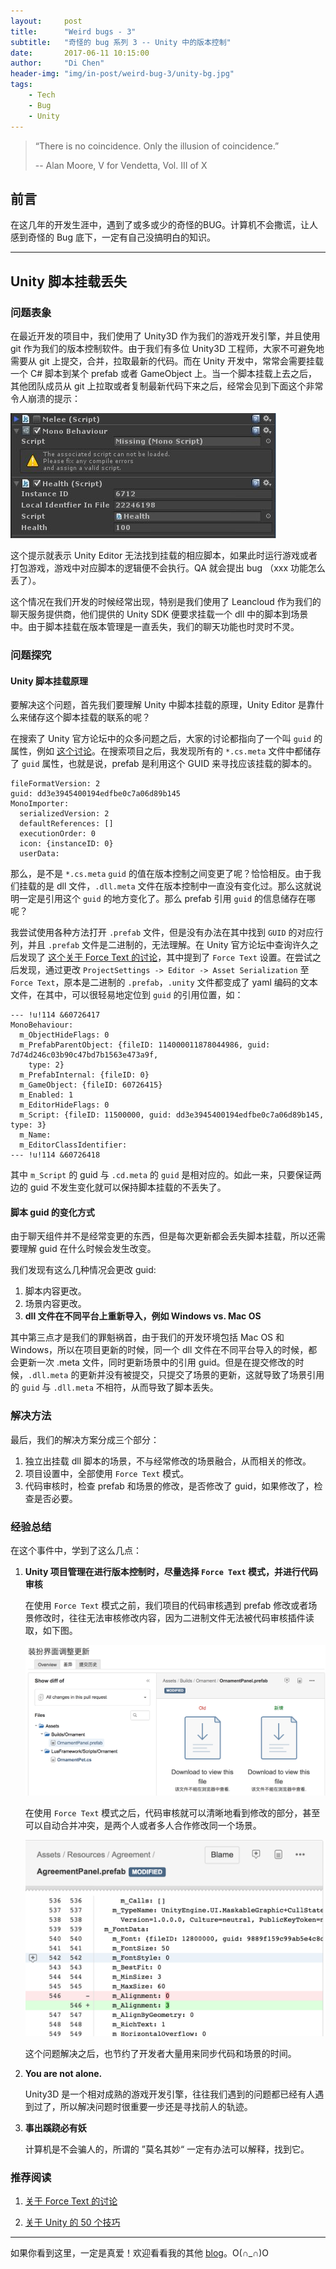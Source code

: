 ```yaml
---
layout:     post
title:      "Weird bugs - 3"
subtitle:   "奇怪的 bug 系列 3 -- Unity 中的版本控制"
date:       2017-06-11 10:15:00
author:     "Di Chen"
header-img: "img/in-post/weird-bug-3/unity-bg.jpg"
tags:
    - Tech
    - Bug
    - Unity 
---
```


> “There is no coincidence. Only the illusion of coincidence.”
>
> -- Alan Moore, V for Vendetta, Vol. III of X

## 前言

在这几年的开发生涯中，遇到了或多或少的奇怪的BUG。计算机不会撒谎，让人感到奇怪的 Bug 底下，一定有自己没搞明白的知识。

---

## Unity 脚本挂载丢失

### 问题表象

在最近开发的项目中，我们使用了 Unity3D 作为我们的游戏开发引擎，并且使用 git 作为我们的版本控制软件。由于我们有多位 Unity3D 工程师，大家不可避免地需要从 git 上提交，合并，拉取最新的代码。而在 Unity 开发中，常常会需要挂载一个 C# 脚本到某个 prefab 或者 GameObject 上。当一个脚本挂载上去之后，其他团队成员从 git 上拉取或者复制最新代码下来之后，经常会见到下面这个非常令人崩溃的提示：

[![Missing Mono Script](/img/in-post/weird-bug-3/missing-mono-1.jpg)](/img/in-post/weird-bug-3/missing-mono-1.jpg)

这个提示就表示 Unity Editor 无法找到挂载的相应脚本，如果此时运行游戏或者打包游戏，游戏中对应脚本的逻辑便不会执行。QA 就会提出 bug （xxx 功能怎么丢了）。

这个情况在我们开发的时候经常出现，特别是我们使用了 Leancloud 作为我们的聊天服务提供商，他们提供的 Unity SDK 便要求挂载一个 dll 中的脚本到场景中。由于脚本挂载在版本管理是一直丢失，我们的聊天功能也时灵时不灵。

### 问题探究

#### Unity 脚本挂载原理

要解决这个问题，首先我们要理解 Unity 中脚本挂载的原理，Unity Editor 是靠什么来储存这个脚本挂载的联系的呢？

在搜索了 Unity 官方论坛中的众多问题之后，大家的讨论都指向了一个叫 `guid` 的属性，例如 [这个讨论](https://forum.unity3d.com/threads/missing-mono-script.455228/)。在搜索项目之后，我发现所有的 `*.cs.meta` 文件中都储存了 `guid` 属性，也就是说，prefab 是利用这个 GUID 来寻找应该挂载的脚本的。

```
fileFormatVersion: 2
guid: dd3e3945400194edfbe0c7a06d89b145
MonoImporter:
  serializedVersion: 2
  defaultReferences: []
  executionOrder: 0
  icon: {instanceID: 0}
  userData: 
```

那么，是不是 `*.cs.meta` `guid` 的值在版本控制之间变更了呢？恰恰相反。由于我们挂载的是 dll 文件，`.dll.meta` 文件在版本控制中一直没有变化过。那么这就说明一定是引用这个 `guid` 的地方变化了。那么 prefab 引用 `guid` 的信息储存在哪呢？

我尝试使用各种方法打开 `.prefab` 文件，但是没有办法在其中找到 `GUID` 的对应行列，并且 `.prefab` 文件是二进制的，无法理解。在 Unity 官方论坛中查询许久之后发现了 [这个关于 Force Text 的讨论](http://answers.unity3d.com/questions/222281/asset-serialization-mixed-vs-force-text.html)，其中提到了 `Force Text` 设置。在尝试之后发现，通过更改 `ProjectSettings -> Editor -> Asset Serialization` 至 `Force Text`，原本是二进制的 `.prefab`，`.unity` 文件都变成了 yaml 编码的文本文件，在其中，可以很轻易地定位到 `guid` 的引用位置，如：

```
--- !u!114 &60726417
MonoBehaviour:
  m_ObjectHideFlags: 0
  m_PrefabParentObject: {fileID: 114000011878044986, guid: 7d74d246c03b90c47bd7b1563e473a9f,
    type: 2}
  m_PrefabInternal: {fileID: 0}
  m_GameObject: {fileID: 60726415}
  m_Enabled: 1
  m_EditorHideFlags: 0
  m_Script: {fileID: 11500000, guid: dd3e3945400194edfbe0c7a06d89b145, type: 3}
  m_Name: 
  m_EditorClassIdentifier: 
--- !u!114 &60726418
```

其中 `m_Script` 的 guid 与 `.cd.meta` 的 `guid` 是相对应的。如此一来，只要保证两边的 guid 不发生变化就可以保持脚本挂载的不丢失了。

#### 脚本 guid 的变化方式

由于聊天组件并不是经常变更的东西，但是每次更新都会丢失脚本挂载，所以还需要理解 guid 在什么时候会发生改变。

我们发现有这么几种情况会更改 guid:
1. 脚本内容更改。
2. 场景内容更改。
3. **dll 文件在不同平台上重新导入，例如 Windows vs. Mac OS**

其中第三点才是我们的罪魁祸首，由于我们的开发环境包括 Mac OS 和 Windows，所以在项目更新的时候，同一个 dll 文件在不同平台导入的时候，都会更新一次 .meta 文件，同时更新场景中的引用 guid。但是在提交修改的时候，`.dll.meta` 的更新并没有被提交，只提交了场景的更新，这就导致了场景引用的 `guid` 与 `.dll.meta` 不相符，从而导致了脚本丢失。

### 解决方法

最后，我们的解决方案分成三个部分：

1. 独立出挂载 dll 脚本的场景，不与经常修改的场景融合，从而相关的修改。
2. 项目设置中，全部使用 `Force Text` 模式。
3. 代码审核时，检查 prefab 和场景的修改，是否修改了 guid，如果修改了，检查是否必要。

### 经验总结

在这个事件中，学到了这么几点：

1. **Unity 项目管理在进行版本控制时，尽量选择 `Force Text` 模式，并进行代码审核**

    在使用 `Force Text` 模式之前，我们项目的代码审核遇到 prefab 修改或者场景修改时，往往无法审核修改内容，因为二进制文件无法被代码审核插件读取，如下图。

    [![Git Diff 1](/img/in-post/weird-bug-3/diff-1.png)](/img/in-post/weird-bug-3/diff-1.png)

    在使用 `Force Text` 模式之后，代码审核就可以清晰地看到修改的部分，甚至可以自动合并冲突，是两个人或者多人合作修改同一个场景。

	[![Git Diff 2](/img/in-post/weird-bug-3/diff-2.png)](/img/in-post/weird-bug-3/diff-2.png)

    这个问题解决之后，也节约了开发者大量用来同步代码和场景的时间。

2. **You are not alone.**

    Unity3D 是一个相对成熟的游戏开发引擎，往往我们遇到的问题都已经有人遇到过了，所以解决问题时很重要一步还是寻找前人的轨迹。

3. **事出蹊跷必有妖**

    计算机是不会骗人的，所谓的 ”莫名其妙“ 一定有办法可以解释，找到它。

### 推荐阅读

1. [关于 Force Text 的讨论](http://answers.unity3d.com/questions/222281/asset-serialization-mixed-vs-force-text.html)

2. [关于 Unity 的 50 个技巧](http://devmag.org.za/2012/07/12/50-tips-for-working-with-unity-best-practices/)

---

如果你看到这里，一定是真爱！欢迎看看我的其他 [blog](http://chendi.me/)。O(∩_∩)O
